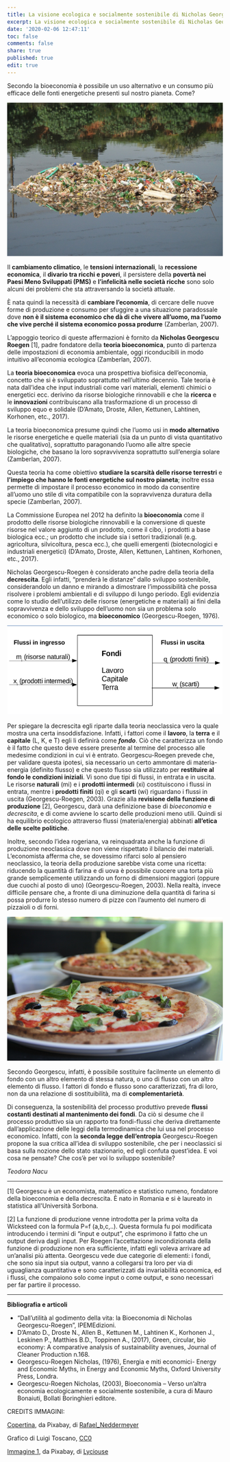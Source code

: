 ```yaml
---
title: La visione ecologica e socialmente sostenibile di Nicholas Georgescu Roegen
excerpt: La visione ecologica e socialmente sostenibile di Nicholas Georgescu Roegen
date: '2020-02-06 12:47:11'
toc: false
comments: false
share: true
published: true
edit: true
---
```

Secondo la bioeconomia è possibile un uso alternativo e un consumo più efficace delle fonti energetiche presenti sul nostro pianeta.  Come? 

![](/assets/images/trash-2385237_1920.jpg)

 Il **cambiamento climatico**, le **tensioni internazionali**, la **recessione economica**, il **divario tra ricchi e poveri**, il persistere della **povertà nei Paesi Meno Sviluppati (PMS)** e **l’infelicità nelle società ricche** sono solo alcuni dei problemi che sta attraversando la società attuale.

È nata quindi la necessità di **cambiare l’economia**, di cercare delle nuove forme di produzione e consumo per sfuggire a una situazione paradossale dove **non è il sistema economico che dà di che vivere all’uomo, ma l’uomo che vive perché il sistema economico possa produrre** (Zamberlan, 2007).

L’appoggio teorico di queste affermazioni è fornito da **Nicholas Georgescu Roegen** \[1], padre fondatore della **teoria bioeconomica**, punto di partenza delle impostazioni di economia ambientale, oggi riconducibili in modo intuitivo all’economia ecologica (Zamberlan, 2007).

La **teoria bioeconomica** evoca una prospettiva biofisica dell’economia, concetto che si è sviluppato soprattutto nell’ultimo decennio. Tale teoria è nata dall’idea che input industriali come vari materiali, elementi chimici o energetici ecc. derivino da risorse biologiche rinnovabili e che la **ricerca** e le **innovazioni** contribuiscano alla trasformazione di un processo di sviluppo equo e solidale (D’Amato, Droste, Allen, Kettunen, Lahtinen, Korhonen, etc., 2017).

La teoria bioeconomica presume quindi che l’uomo usi in **modo alternativo** le risorse energetiche e quelle materiali (sia da un punto di vista quantitativo che qualitativo), soprattutto paragonando l’uomo alle altre specie biologiche, che basano la loro sopravvivenza soprattutto sull’energia solare (Zamberlan, 2007).

Questa teoria ha come obiettivo **studiare la scarsità delle risorse terrestri** e **l’impiego che hanno le fonti energetiche sul nostro pianeta**; inoltre essa permette di impostare il processo economico in modo da consentire all’uomo uno stile di vita compatibile con la sopravvivenza duratura della specie (Zamberlan, 2007).

La Commissione Europea nel 2012 ha definito la **bioeconomia** come il prodotto delle risorse biologiche rinnovabili e la conversione di queste risorse nel valore aggiunto di un prodotto, come il cibo, i prodotti a base biologica ecc.; un prodotto che include sia i settori tradizionali (e.g. agricoltura, silvicoltura, pesca ecc.), che quelli emergenti (biotecnologici e industriali energetici) (D’Amato, Droste, Allen, Kettunen, Lahtinen, Korhonen, etc., 2017).

Nicholas Georgescu-Roegen è considerato anche padre della teoria della **decrescita**. Egli infatti, “prenderà le distanze” dallo sviluppo sostenibile, considerandolo un danno e mirando a dimostrare l’impossibilità che possa risolvere i problemi ambientali e di sviluppo di lungo periodo. Egli evidenzia come lo studio dell’utilizzo delle risorse (energetiche e materiali) ai fini della sopravvivenza e dello sviluppo dell’uomo non sia un problema solo economico o solo biologico, ma **bioeconomico** (Georgescu-Roegen, 1976).

![](/assets/images/grafico_fondi_flussi.png)

Per spiegare la decrescita egli riparte dalla teoria neoclassica vero la quale mostra una certa insoddisfazione. Infatti, i fattori come il **lavoro**, la **terra** e il **capitale** (L, K, e T) egli li definirà come ***fondo***. Ciò che caratterizza un fondo è il fatto che questo deve essere presente al termine del processo alle medesime condizioni in cui vi è entrato. Georgescu-Roegen prevede che, per validare questa ipotesi, sia necessario un certo ammontare di materia-energia (definito flusso) e che questo flusso sia utilizzato per **restituire al fondo le condizioni iniziali**. Vi sono due tipi di flussi, in entrata e in uscita. Le risorse **naturali** (mi) e i **prodotti intermedi** (xi) costituiscono i flussi in entrata, mentre i **prodotti finiti** (qi) e gli **scarti** (wi) riguardano i flussi in uscita (Georgescu-Roegen, 2003). Grazie alla **revisione della funzione di produzione** \[2], Georgescu, darà una definizione base di *bioeconomia* e *decrescita*, e di come avviene lo scarto delle produzioni meno utili. Quindi si ha equilibrio ecologico attraverso flussi (materia/energia) abbinati **all’etica delle scelte politiche**.

Inoltre, secondo l’idea rogeriana, va reinquadrata anche la funzione di produzione neoclassica dove non viene rispettato il bilancio dei materiali. L’economista afferma che, se dovessimo rifarci solo al pensiero neoclassico, la teoria della produzione sarebbe vista come una ricetta: riducendo la quantità di farina e di uova è possibile cuocere una torta più grande semplicemente utilizzando un forno di dimensioni maggiori (oppure due cuochi al posto di uno) (Georgescu-Roegen, 2003). Nella realtà, invece difficile pensare che, a fronte di una diminuzione della quantità di farina si possa produrre lo stesso numero di pizze con l’aumento del numero di pizzaioli o di forni.

![](/assets/images/pizza-380773_1920.jpg)

Secondo Georgescu, infatti, è possibile sostituire facilmente un elemento di fondo con un altro elemento di stessa natura, o uno di flusso con un altro elemento di flusso. I fattori di fondo e flusso sono caratterizzati, fra di loro, non da una relazione di sostituibilità, ma di **complementarietà**.

Di conseguenza, la sostenibilità del processo produttivo prevede **flussi costanti destinati al mantenimento dei fondi**. Da ciò si desume che il processo produttivo sia un rapporto tra fondi-flussi che deriva direttamente dall’applicazione delle leggi della termodinamica che lui usa nel processo economico. Infatti, con la **seconda legge dell’entropia** Georgescu-Roegen propone la sua critica all’idea di sviluppo sostenibile, che per i neoclassici si basa sulla nozione dello stato stazionario, ed egli confuta quest’idea. E voi cosa ne pensate? Che cos’è per voi lo sviluppo sostenibile?

*Teodora Nacu* 

- - -

\[1] Georgescu è un economista, matematico e statistico rumeno, fondatore della bioeconomia e della decrescita. È nato in Romania e si è laureato in statistica all'Università Sorbona.

\[2] La funzione di produzione venne introdotta per la prima volta da Wicksteed con la formula P=f (a,b,c,..). Questa formula fu poi modificata introducendo i termini di “input e output”, che esprimono il fatto che un output deriva dagli input. Per Roegen l’accettazione incondizionata della funzione di produzione non era sufficiente, infatti egli voleva arrivare ad un’analisi più attenta. Georgescu vede due categorie di elementi: i fondi, che sono sia input sia output, vanno a collegarsi tra loro per via di uguaglianza quantitativa e sono caratterizzati da invariabilità economica, ed i flussi, che compaiono solo come input o come output, e sono necessari per far partire il processo.

- - -

**Bibliografia e articoli**

* “Dall’utilità al godimento della vita: la Bioeconomia di Nicholas Georgescu-Roegen”, IPEMEdizioni.
* D’Amato D., Droste N., Allen B., Kettunen M., Lahtinen K., Korhonen J., Leskinen P., Matthies B.D., Toppinen A., (2017), Green, circular, bio economy: A comparative analysis of sustainability avenues, Journal of Cleaner Production n.168.
* Georgescu-Roegen Nicholas, (1976), Energia e miti economici- Energy and Economic Myths, in Energy and Economic Myths, Oxford University Press, Londra.
* Georgescu-Roegen Nicholas, (2003), Bioeconomia – Verso un’altra economia ecologicamente e socialmente sostenibile, a cura di Mauro Bonaiuti, Bollati Boringhieri editore.

CREDITS IMMAGINI: 

[Copertina](https://pixabay.com/it/photos/cestino-river-pines-macerie-2385237/), da Pixabay, di [Rafael_Neddermeyer](https://pixabay.com/it/users/rafael_neddermeyer-5342045/)

Grafico di Luigi Toscano, [CC0](https://creativecommons.org/publicdomain/zero/1.0/)

[Immagine 1,](https://pixabay.com/it/photos/pizza-napoletano-italia-380773/) da Pixabay, di [Lyciouse](https://pixabay.com/it/users/lyciouse-317680/)
